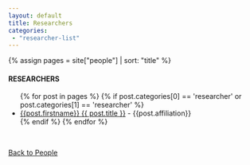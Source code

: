 ```yaml
---
layout: default
title: Researchers
categories:
 - "researcher-list"
---
```


{% assign pages = site["people"] | sort: "title" %}

<div class="border">
  <h4>RESEARCHERS</h4>
</div>

<ul class="posts">
  {% for post in pages %}
    {% if post.categories[0] == 'researcher' or post.categories[1] == 'researcher' %}
      <li><a href="{{ post.url }}" title="{{ post.title }}">{{post.firstname}} {{ post.title }}</a> - {{post.affiliation}}
      </li>
    {% endif %}
  {% endfor %}
</ul>

<br>
<p> <a href="/people"> Back to People </a> </p>


